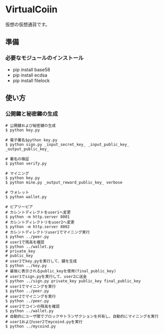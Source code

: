 # VirtualCoiin

仮想の仮想通貨です。

## 準備

### 必要なモジュールのインストール
- pip install base58
- pip install ecdsa
- pip install filelock
## 使い方

### 公開鍵と秘密鍵の生成

```shell
# 公開鍵および秘密鍵の生成
$ python key.py

# 電子署名$python key.py
$ python sign.py _input_secret_key_ _input_public_key_ _output_public_key_

# 署名の検証
$ python verify.py

# マイニング
$ python key.py
$ python mine.py _output_reward_public_key_ verbose

# ウォレット
$ python wallet.py

# ピアツーピア
# カレントディレクトをuser1へ変更
$ python -m http.server 8001
# カレントディレクトリをuser2へ変更
$ python -m http.server 8002
# カレントディレクトリuser1でマイニング実行
$ python ../peer.py
# user1で残高を確認
$ python ../wallet.py
# private_key
# public_key
# user2でkey.pyを実行して、鍵を生成
$ python ../key.py
# 最後に表示されるpublic_keyを使用(final_public_key)
# user1でsign.pyを実行して、user2に送金
$ python ../sign.py private_key public_key final_public_key
# user1でマイニングを実行
$ python ../peer.py
# user2でマイニングを実行
$ python ../peer.py
# user2でコインの残高を確認
$ python ../wallet.py
# 自動的にユーザ間でブロックやトランザクションを共有し、自動的にマイニングを実行
# user1およびuser2でmycoind.pyを実行
$ python ../mycoind.py
```
